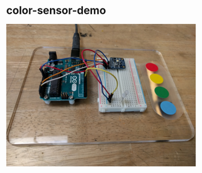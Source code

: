 # color-sensor-demo

![photo of breadino board with Arduino, color sensor, and color test stickers](color_sensor_demo.jpg)
